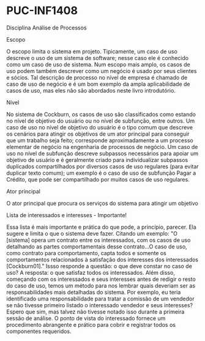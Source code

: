 # PUC-INF1408
Disciplina Análise de Processos

Escopo

O escopo limita o sistema em projeto. Tipicamente, um caso de uso descreve o uso de um sistema de software; nesse caso ele é conhecido como um caso de uso de sistema. Num escopo mais amplo, os casos de uso podem também descrever como um negócio é usado por seus clientes e sócios. Tal descrição de processo no nível de empresa é chamado de caso de uso de negócio e é um bom exemplo da ampla aplicabilidade de casos de uso, mas eles não são abordados neste livro introdutório.


Nível

No sistema de Cockburn, os casos de uso são classificados como estando no nível de objetivo do usuário ou no nível de subfunção, entre outros. Um caso de uso no nível de objetivo do usuário é o tipo comum que descreve os cenários para atingir os objetivos de um ator principal para conseguir que um trabalho seja feito; corresponde aproximadamente a um processo elementar de negócio na engenharia de processos de negócio. Um caso de uso no nível de subfunção descreve subpassos necessários para apoiar um objetivo de usuário e é geralmente criado para individualizar subpassos duplicados compartilhados por diversos casos de uso regulares (para evitar duplicar texto comum); um exemplo é o caso de uso de subfunção Pagar a Crédito, que pode ser compartilhado por muitos casos de uso regulares.


Ator principal

O ator principal que procura os serviços do sistema para atingir um objetivo

Lista de interessados e interesses - Importante!

Essa lista é mais importante e prática do que pode, a princípio, parecer. Ela sugere e limita o que o sistema deve fazer. Citando um exemplo:
"O [sistema] opera um contrato entre os interessados, com os casos de uso detalhando as partes comportamentais desse contrato...O caso de uso, como contrato para comportamento, capta todos e somente os comportamentos relacionados à satisfação dos interesses dos interessados [Cockburn01]."
Issso responde a questão: o que deve constar no caso de uso? A resposta: o que satisfaz todos os interessados. Além disso, começando com os interessados e seus interesses antes de redigir o resto do caso de uso, temos um método para nos lembrar quais deveriam ser as responsabilidades mais detalhadas do sistema. Por exemplo, eu teria identificado uma responsabilidade para tratar a comissão de um vendedor se não tivesse primeiro listado o interessado vendedor e seus interesses? Espero que sim, mas talvez não tivesse notado isso durante a primeira sessão de análise. O ponto de vista do interessado fornece um procedimento abrangente e prático para cobrir e registrar todos os componentes requeridos.
